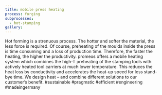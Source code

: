 ```yaml
---
title: mobile press heating
process: forging
subprocesses:
  - hot-stamping
gallery:
---
```


Hot forming is a strenuous process. The hotter and softer the material, the less force is required. Of course, preheating of the moulds inside the press is time consuming and a loss of production time. Therefore, the faster the heating, the higher the productivity.   promeos offers a mobile heating system which combines the high-T preheating  of the stamping tools with actively heated tool carriers at much lower temperature. This reduces the heat loss by conductivity and accelerates the heat-up speed for less stand-bye time.   We design heat – and combine different solutions to our customer’s benefit.   #sustainable #pragmatic #efficient #engineering #madeingermany


